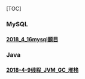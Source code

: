 [TOC]



### MySQL

####  [2018_4_16mysql题目](blob/master/MySQL/mysql题目_4.16.md)



### Java

#### [2018-4-9线程_JVM_GC_堆栈](blob/master/Java/线程2018-4-9.md)

